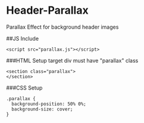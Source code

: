 # Header-Parallax
Parallax Effect for background header images

##JS Include
```
<script src="parallax.js"></script>
```

###HTML Setup
target div must have "parallax" class

```
<section class="parallax">
</section>
```

###CSS Setup

```
.parallax {
  background-position: 50% 0%;
  background-size: cover;
}
```
